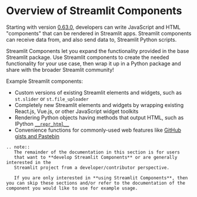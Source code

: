 # Overview of Streamlit Components

Starting with version [0.63.0](http://localhost:8000/changelog.html#version-0-63-0), developers can write JavaScript and HTML "components" that can be rendered in Streamlit apps. Streamlit components can receive data from, and also send data to, Streamlit Python scripts.

Streamlit Components let you expand the functionality provided in the base Streamlit package. Use Streamlit components to create the needed functionality for your use case, then wrap it up in a Python package and share with the broader Streamlit community!

Example Streamlit components:

- Custom versions of existing Streamlit elements and widgets, such as `st.slider` or `st.file_uploader`
- Completely new Streamlit elements and widgets by wrapping existing React.js, Vue.js, or other JavaScript widget toolkits
- Rendering Python objects having methods that output HTML, such as IPython [`__repr_html__`](https://ipython.readthedocs.io/en/stable/config/integrating.html#rich-display)
- Convenience functions for commonly-used web features like [GitHub gists and Pastebin](https://github.com/randyzwitch/streamlit-embedcode)

```eval_rst
.. note::
   The remainder of the documentation in this section is for users
   that want to **develop Streamlit Components** or are generally interested in the
   Streamlit project from a developer/contributor perspective.

   If you are only interested in **using Streamlit Components**, then you can skip these sections and/or refer to the documentation of the component you would like to use for example usage.
```

